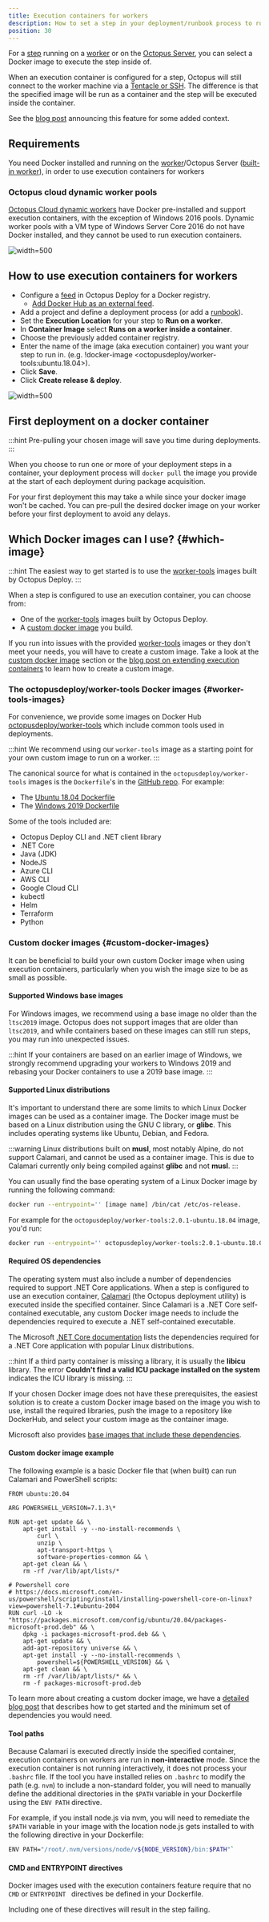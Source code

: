 ```yaml
---
title: Execution containers for workers
description: How to set a step in your deployment/runbook process to run inside a container.
position: 30
---
```


For a [step](/docs/projects/steps/index.md) running on a [worker](docs/infrastructure/workers/index.md) or on the [Octopus Server](docs/infrastructure/workers/built-in-worker.md), you can select a Docker image to execute the step inside of.

When an execution container is configured for a step, Octopus will still connect to the worker machine via a [Tentacle or SSH](/docs/infrastructure/workers/index.md#register-a-worker-as-a-listening-tentacle). The difference is that the specified image will be run as a container and the step will be executed inside the container.

See the [blog post](https://octopus.com/blog/execution-containers) announcing this feature for some added context.

## Requirements
You need Docker installed and running on the [worker](docs/infrastructure/workers/index.md)/Octopus Server ([built-in worker](/docs/infrastructure/workers/built-in-worker.md)), in order to use execution containers for workers

### Octopus cloud dynamic worker pools 
[Octopus Cloud dynamic workers](/docs/infrastructure/workers/dynamic-worker-pools.md) have Docker pre-installed and support execution containers, with the exception of Windows 2016 pools. Dynamic worker pools with a VM type of Windows Server Core 2016 do not have Docker installed, and they cannot be used to run execution containers. 

![](images/hosted-worker-pools-execution-containers.png "width=500")


## How to use execution containers for workers 

- Configure a [feed](/docs/packaging-applications/package-repositories/docker-registries/index.md) in Octopus Deploy for a Docker registry.
  - [Add Docker Hub as an external feed](https://octopus.com/blog/build-a-real-world-docker-cicd-pipeline#add-docker-hub-as-an-external-feed).
- Add a project and define a deployment process (or add a [runbook](/docs/runbooks/index.md)).
- Set the **Execution Location** for your step to **Run on a worker**.
- In **Container Image** select **Runs on a worker inside a container**.
- Choose the previously added container registry.
- Enter the name of the image (aka execution container) you want your step to run in. (e.g. !docker-image <octopusdeploy/worker-tools:ubuntu.18.04>).
- Click **Save**.
- Click **Create release & deploy**.

![](images/selector.png "width=500")

## First deployment on a docker container

:::hint
Pre-pulling your chosen image will save you time during deployments.
:::

When you choose to run one or more of your deployment steps in a container, your deployment process will `docker pull` the image you provide at the start of each deployment during package acquisition.

For your first deployment this may take a while since your docker image won't be cached. You can pre-pull the desired docker image on your worker before your first deployment to avoid any delays.

## Which Docker images can I use? {#which-image}

:::hint
The easiest way to get started is to use the [worker-tools](#worker-tools-images) images built by Octopus Deploy.
:::

When a step is configured to use an execution container, you can choose from:
- One of the [worker-tools](#worker-tools-images) images built by Octopus Deploy.
- A [custom docker image](#custom-docker-images) you build. 

If you run into issues with the provided [worker-tools](#worker-tools-images) images or they don't meet your needs, you will have to create a custom image. Take a look at the [custom docker image](#custom-docker-images) section or the [blog post on extending execution containers](https://octopus.com/blog/extending-octopus-execution-container) to learn how to create a custom image.

### The octopusdeploy/worker-tools Docker images {#worker-tools-images} 

For convenience, we provide some images on Docker Hub [octopusdeploy/worker-tools](https://hub.docker.com/r/octopusdeploy/worker-tools) which include common tools used in deployments. 

:::hint
We recommend using our `worker-tools` image as a starting point for your own custom image to run on a worker.
:::

The canonical source for what is contained in the `octopusdeploy/worker-tools` images is the `Dockerfile`'s in the [GitHub repo](https://github.com/OctopusDeploy/WorkerTools). For example: 
- The [Ubuntu 18.04 Dockerfile](https://github.com/OctopusDeploy/WorkerTools/blob/master/ubuntu.18.04/Dockerfile)
- The [Windows 2019 Dockerfile](https://github.com/OctopusDeploy/WorkerTools/blob/master/windows.ltsc2019/Dockerfile)

Some of the tools included are:

- Octopus Deploy CLI and .NET client library
- .NET Core
- Java (JDK)  
- NodeJS
- Azure CLI 
- AWS CLI 
- Google Cloud CLI
- kubectl 
- Helm
- Terraform
- Python

### Custom docker images {#custom-docker-images}

It can be beneficial to build your own custom Docker image when using execution containers, particularly when you wish the image size to be as small as possible.

#### Supported Windows base images

For Windows images, we recommend using a base image no older than the `ltsc2019` image. Octopus does not support images that are older than `ltsc2019`, and while containers based on these images can still run steps, you may run into unexpected issues.

:::hint
If your containers are based on an earlier image of Windows, we strongly recommend upgrading your workers to Windows 2019 and rebasing your Docker containers to use a 2019 base image.
:::

#### Supported Linux distributions

It's important to understand there are some limits to which Linux Docker images can be used as a container image. The Docker image must be based on a Linux distribution using the GNU C library, or **glibc**. This includes operating systems like Ubuntu, Debian, and Fedora.

:::warning
Linux distributions built on **musl**, most notably Alpine, do not support Calamari, and cannot be used as a container image. This is due to Calamari currently only being compiled against **glibc** and not **musl**.
:::

You can usually find the base operating system of a Linux Docker image by running the following command:

```bash
docker run --entrypoint='' [image name] /bin/cat /etc/os-release.
``` 

For example for the `octopusdeploy/worker-tools:2.0.1-ubuntu.18.04` image, you'd run:

```bash
docker run --entrypoint='' octopusdeploy/worker-tools:2.0.1-ubuntu.18.04 /bin/cat /etc/os-release.
```

#### Required OS dependencies

The operating system must also include a number of dependencies required to support .NET Core applications. When a step is configured to use an execution container, [Calamari](/docs/octopus-rest-api/calamari.md) (the Octopus deployment utility) is executed inside the specified container. Since Calamari is a .NET Core self-contained executable, any custom Docker image needs to include the dependencies required to execute a .NET self-contained executable.

The Microsoft [.NET Core documentation](https://docs.microsoft.com/en-us/dotnet/core/install/linux) lists the dependencies required for a .NET Core application with popular Linux distributions. 

:::hint
If a third party container is missing a library, it is usually the **libicu** library. The error **Couldn't find a valid ICU package installed on the system** indicates the ICU library is missing.
:::

If your chosen Docker image does not have these prerequisites, the easiest solution is to create a custom Docker image based on the image you wish to use, install the required libraries, push the image to a repository like DockerHub, and select your custom image as the container image. 

Microsoft also provides [base images that include these dependencies](https://hub.docker.com/_/microsoft-dotnet-core-runtime-deps/).

#### Custom docker image example

The following example is a basic Docker file that (when built) can run Calamari and PowerShell scripts:

```docker
FROM ubuntu:20.04

ARG POWERSHELL_VERSION=7.1.3\*

RUN apt-get update && \
    apt-get install -y --no-install-recommends \
        curl \
        unzip \
        apt-transport-https \
        software-properties-common && \
    apt-get clean && \
    rm -rf /var/lib/apt/lists/*

# Powershell core
# https://docs.microsoft.com/en-us/powershell/scripting/install/installing-powershell-core-on-linux?view=powershell-7.1#ubuntu-2004
RUN curl -LO -k "https://packages.microsoft.com/config/ubuntu/20.04/packages-microsoft-prod.deb" && \
    dpkg -i packages-microsoft-prod.deb && \
    apt-get update && \
    add-apt-repository universe && \
    apt-get install -y --no-install-recommends \
        powershell=${POWERSHELL_VERSION} && \
    apt-get clean && \
    rm -rf /var/lib/apt/lists/* && \
    rm -f packages-microsoft-prod.deb
```

To learn more about creating a custom docker image, we have a [detailed blog post](https://octopus.com/blog/extending-octopus-execution-container) that describes how to get started and the minimum set of dependencies you would need.

#### Tool paths

Because Calamari is executed directly inside the specified container, execution containers on workers are run in **non-interactive** mode. Since the execution container is not running interactively,  it does not process your `.bashrc` file. If the tool you have installed relies on `.bashrc` to modify the path (e.g. `nvm`) to include a non-standard folder, you will need to manually define the additional directories in the `$PATH` variable in your Dockerfile using the `ENV PATH` directive.

For example, if you install node.js via nvm, you will need to remediate the `$PATH` variable in your image with the location node.js gets installed to with the following directive in your Dockerfile: 

```bash
ENV PATH="/root/.nvm/versions/node/v${NODE_VERSION}/bin:$PATH"`
```

#### CMD and ENTRYPOINT directives

Docker images used with the execution containers feature require that no `CMD` or `ENTRYPOINT ` directives be defined in your Dockerfile. 

Including one of these directives will result in the step failing.
